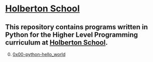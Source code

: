 # [Holberton School](https://www.holbertonschool.com) 

## This repository contains programs written in Python for the Higher Level Programming curriculum at [Holberton School](https://www.holbertonschool.com).

0. [0x00-python-hello_world](https://github.com/Cherjios/holbertonschool-higher_level_programming/tree/master/0x00-python-hello_world)


